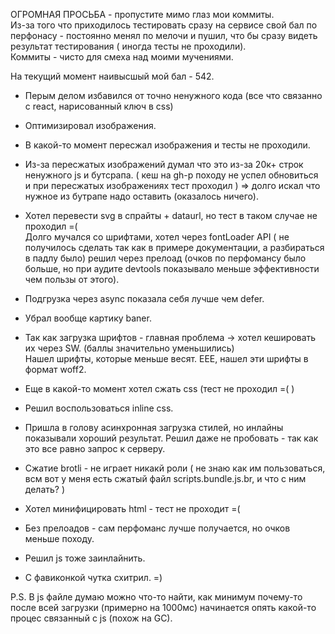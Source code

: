 ОГРОМНАЯ ПРОСЬБА - пропустите мимо глаз мои коммиты.<br>
Из-за того что приходилось тестировать сразу на сервисе свой бал по перфонасу - постоянно менял по мелочи и пушил, что бы сразу видеть результат тестирования ( иногда тесты не проходили).<br>
Коммиты - чисто для смеха над моими мучениями.

На текущий момент наивысшый мой бал - 542.

* Перым делом избавился от точно ненужного кода (все что связанно с react, нарисованный ключ в css)
* Оптимизировал изображения.
* В какой-то момент пересжал изображения и тесты не проходили.
* Из-за пересжатых изображений думал что это из-за 20к+ строк ненужного js и бутсрапа. ( кеш на gh-p походу не успел обновиться и при пересжатых изображениях тест проходил ) => долго искал что нужное из бутрапе надо оставить (оказалось ничего).
* Хотел перевести svg в спрайты + dataurl, но тест в таком случае не проходил =( <br>
Долго мучался со шрифтами, хотел через fontLoader API ( не получилось сделать так как в примере документации, а разбираться в падлу было) решил через прелоад (очков по перфомансу было больше, но при аудите devtools показывало меньше эффективности чем пользы от этого).
* Подгрузка через async показала себя лучше чем defer.
* Убрал вообще картику baner.
* Так как загрузка шрифтов - главная проблема -> хотел кешировать их через SW. (баллы значительно уменьшились) <br>
Нашел шрифты, которые меньше весят. ЕЕЕ, нашел эти шрифты в формат woff2.

* Еще в какой-то момент хотел сжать css (тест не проходил =( )
* Решил воспользоваться inline css.
* Пришла в голову асинхронная загрузка стилей, но инлайны показывали хороший результат. Решил даже не пробовать - так как это все равно запрос к серверу.

* Сжатие brotli - не играет никакй роли ( не знаю как им пользоваться, всм вот у меня есть сжатый файл scripts.bundle.js.br, и что с ним делать? ) <br>

* Хотел минифицировать html - тест не проходит =(

* Без прелоадов - сам перфоманс лучше получается, но очков меньше походу.
* Решил js тоже заинлайнить.

* C фавиконкой чутка схитрил. =)

P.S.
В js файле думаю можно что-то найти, как минимум почему-то после всей загрузки (примерно на 1000мс) начинается опять какой-то процес связанный с js (похож на GC).
